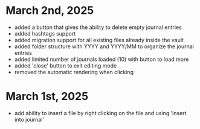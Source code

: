 
# March 2nd, 2025

* added a button that gives the ability to delete empty journal entries
* added hashtags support
* added migration support for all existing files already inside the vault
* added folder structure with YYYY and YYYY/MM to organize the journal entries
* added limited number of journals loaded (10) with button to load more
* added 'close' button to exit editing mode
* removed the automatic rendering when clicking

# March 1st, 2025

* add ability to insert a file by right clicking on the file and using 'insert into journal'
